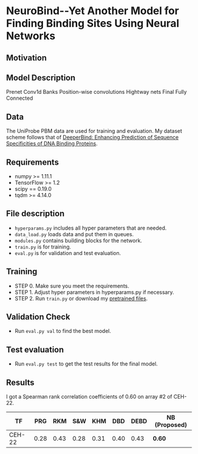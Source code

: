 # NeuroBind--Yet Another Model for Finding Binding Sites Using Neural Networks

## Motivation

## Model Description
Prenet
Conv1d Banks
Position-wise convolutions
Hightway nets
Final Fully Connected

## Data
The UniProbe PBM data are used for training and evaluation.
My dataset scheme follows that of [DeeperBind: Enhancing Prediction of Sequence Specificities of DNA Binding Proteins](https://arxiv.org/pdf/1611.05777.pdf).

## Requirements
 * numpy >= 1.11.1
 * TensorFlow >= 1.2
 * scipy == 0.19.0
 * tqdm >= 4.14.0


## File description

 * `hyperparams.py` includes all hyper parameters that are needed.
 * `data_load.py` loads data and put them in queues.
 * `modules.py` contains building blocks for the network.
 * `train.py` is for training.
 * `eval.py` is for validation and test evaluation.

## Training
  * STEP 0. Make sure you meet the requirements.
  * STEP 1. Adjust hyper parameters in hyperparams.py if necessary.
  * STEP 2. Run `train.py` or download my [pretrained files](https://u42868014.dl.dropboxusercontent.com/u/42868014/neurobind/log.zip).

## Validation Check
  * Run `eval.py val` to find the best model.

## Test evaluation
  * Run `eval.py test` to get the test results for the final model.

## Results
I got a Spearman rank correlation coefficients of 0.60 on array #2 of CEH-22.

| TF | PRG | RKM | S&W | KHM | DBD | DEBD | NB (Proposed) |
|--|--|--|--|--|--|--|--|
| CEH-22 | 0.28 | 0.43 | 0.28 | 0.31 | 0.40 | 0.43 | **0.60**|





